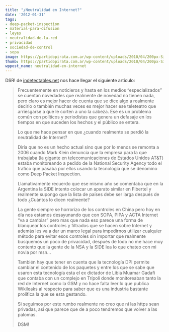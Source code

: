 ```yaml
---
title: "¿Neutralidad en Internet?"
date: '2012-01-31'
tags:
- deep-packet-inspection
- material-para-difusion
- leyes
- neutralidad-de-la-red
- privacidad
- sociedad-de-control
- sopa
image: https://partidopirata.com.ar/wp-content/uploads/2010/04/200px-Simbolo_de_la_red_neutral_espanol.svg_.png
thumb: https://partidopirata.com.ar/wp-content/uploads/2010/04/200px-Simbolo_de_la_red_neutral_espanol.svg_-150x150.png
wppost_name: neutralidad-en-internet
---
```


DSR! de <a href="http://indetectables.net/" target="_blank">indetectables.net</a> nos hace llegar el siguiente artículo:



<blockquote>Frecuentemente en noticieros y hasta en los medios “especializados” se cuentan novedades que realmente de novedad no tienen nada, pero claro es mejor hacer de cuenta que se dice algo a realmente decirlo o también muchas veces es mejor hacer ese teleteatro que arriesgarse a que le corten a uno la cabeza. Ese es un problema común con políticos y periodistas que genera un defasaje en los tiempos en que suceden los hechos y el público se entera.

Lo que me hace pensar en que ¿cuando realmente se perdió la neutralidad de Internet?

Diría que no es un hecho actual sino que por lo menos se remonta a 2006 cuando Mark Klein denuncia que la empresa para la que trabajaba (la gigante en telecomunicaciones de Estados Unidos AT&T) estaba monitoreando a pedido de la National Security Agency todo el trafico que pasaba por ellos usando la tecnología que se denomino como Deep Packet Inspection. 

Llamativamente recuerdo que ese mismo año se comentaba que en la Argentina la SIDE intento colocar un aparato similar en Fibertel y realmente supongo que la lista de países debe ser larga después de todo ¿Cuántos lo dicen realmente?

La gente siempre se horrorizo de los controles en China pero hoy en día nos estamos desayunando que con SOPA, PIPA y ACTA Internet “va a cambiar” pero mas que nada eso parece una forma de blanquear los controles y filtrados que se hacen sobre Internet y además les va a dar un marco legal para impedirnos utilizar cualquier método para evitar esos controles sin importar que realmente busquemos un poco de privacidad, después de todo no me hace muy contento que la gente de la NSA y la SIDE lea lo que chateo con mi novia por msn…

También hay que tener en cuenta que la tecnología DPI permite cambiar el contenido de los paquetes y entre los que se sabe que usaron esta tecnología esta el ex dictador de Libia Muamar Gadafi que contaba con un complejo en Trípoli donde monitoreaban tanto la red de Internet como la GSM y no hace falta leer lo que publica Wikileaks al respecto para saber que es una industria bastante prolífica la que se esta gestando.

Si seguimos por este rumbo realmente no creo que ni las https sean privadas, asi que parece que de a poco tendremos que volver a las palomas.

DSM!</blockquote>


